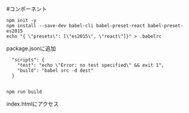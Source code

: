 
#コンポーネント

    npm init -y
    npm install --save-dev babel-cli babel-preset-react babel-preset-es2015
    echo "{ \"presets\": [\"es2015\", \"react\"]}" > .babelrc


package.jsonに追加

      "scripts": {
        "test": "echo \"Error: no test specified\" && exit 1",
        "build": "babel src -d dest"
      }


    npm run build


index.htmlにアクセス
